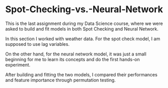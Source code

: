 # Spot-Checking-vs.-Neural-Network

This is the last assignment during my Data Science course, where we were asked to build and fit models in both Spot Checking and Neural Network.

In this section I worked with weather data. For the spot check model, I am supposed to use lag variables.

On the other hand, for the neural network model, it was just a small beginning for me to learn its concepts and do the first hands-on experiment.

After building and fitting the two models, I compared their performances and feature importance through permutation testing.
